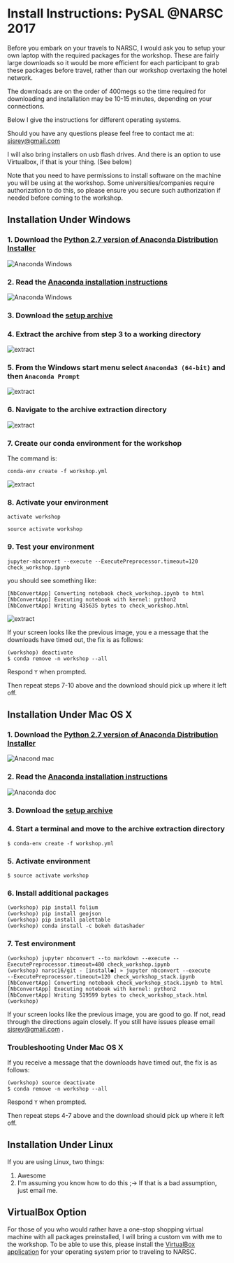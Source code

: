 # Install Instructions: PySAL @NARSC 2017


 Before you embark on your travels to NARSC, I would ask you to setup your own laptop with the required packages for the workshop. These are fairly large downloads so it would be more efficient for each participant to grab these packages before travel, rather than our workshop overtaxing the hotel network.

The downloads are on the order of 400megs so the time required for downloading and installation may be 10-15 minutes, depending on your connections.

Below I give the instructions for different operating systems.

Should you have any questions please feel free to contact me at: <sjsrey@gmail.com>


I will also bring installers on usb flash drives. And there is an option to use Virtualbox, if that is your thing. (See below)

Note that you need to have permissions to install software on the machine you will be using at the workshop. Some universities/companies require authorization to do this, so please ensure you secure such authorization if needed before coming to the workshop.


## Installation Under Windows

### 1. Download the [Python 2.7 version of Anaconda Distribution Installer](https://repo.continuum.io/archive/Anaconda2-5.0.1-Windows-x86_64.exe)

![Anaconda Windows](figs/readmefigs/acdwindows.PNG)

### 2. Read the [Anaconda installation instructions](https://docs.anaconda.com/anaconda/install/windows)

![Anaconda Windows](figs/readmefigs/acdwindows1.png)

### 3. Download the [setup archive](https://github.com/sjsrey/pysalnarsc17/archive/master.zip)


### 4. Extract the archive from step 3 to a working directory

![extract](figs/readmefigs/archive1.PNG)

### 5. From the Windows start menu select `Anaconda3 (64-bit)` and then `Anaconda Prompt`

![extract](figs/readmefigs/term0.PNG)

### 6. Navigate to the archive extraction directory

![extract](figs/readmefigs/term1.PNG)

### 7. Create our conda environment for the workshop
The command is:

    conda-env create -f workshop.yml

![extract](figs/readmefigs/term3.PNG)


### 8. Activate your environment
    activate workshop

    source activate workshop


### 9. Test your environment

    jupyter-nbconvert --execute --ExecutePreprocessor.timeout=120 check_workshop.ipynb

you should see something like:

    [NbConvertApp] Converting notebook check_workshop.ipynb to html
    [NbConvertApp] Executing notebook with kernel: python2
    [NbConvertApp] Writing 435635 bytes to check_workshop.html



![extract](figs/readmefigs/term5.PNG)


If your screen looks like the previous image, you e a message that the downloads have timed out, the fix is as
follows:

```
(workshop) deactivate
$ conda remove -n workshop --all
``` 
Respond `Y` when prompted.

Then repeat steps 7-10 above and the download should pick up where it left off.


## Installation Under Mac OS X


### 1. Download the [Python 2.7 version of Anaconda Distribution Installer](https://www.continuum.io/downloads#osx)

![Anacond mac](figs/readmefigs/acdmac0.png)


### 2. Read the [Anaconda installation instructions](https://docs.continuum.io/anaconda/install)

![Anaconda doc](figs/readmefigs/acdwindows1.png)

### 3. Download the [setup archive](  https://github.com/sjsrey/narsc16/archive/master.zip)


### 4. Start a terminal and move to the archive extraction directory
```
$ conda-env create -f workshop.yml
```

### 5. Activate environment
```
$ source activate workshop
```

### 6. Install additional packages

	(workshop) pip install folium
	(workshop) pip install geojson
	(workshop) pip install palettable
	(workshop) conda install -c bokeh datashader


### 7. Test environment

```
(workshop) jupyter nbconvert --to markdown --execute --ExecutePreprocessor.timeout=480 check_workshop.ipynb
(workshop) narsc16/git - [install●] » jupyter nbconvert --execute
--ExecutePreprocessor.timeout=120 check_workshop_stack.ipynb
[NbConvertApp] Converting notebook check_workshop_stack.ipynb to html
[NbConvertApp] Executing notebook with kernel: python2
[NbConvertApp] Writing 519599 bytes to check_workshop_stack.html
(workshop) 
```

If your screen looks like the previous image, you are good to go. If not, read through the directions again closely. If you still have issues please email <sjsrey@gmail.com>
.

### Troubleshooting Under Mac OS X

If you receive a message that the downloads have timed out, the fix is as
follows:

```
(workshop) source deactivate
$ conda remove -n workshop --all
``` 
Respond `Y` when prompted.

Then repeat steps 4-7 above and the download should pick up where it left off.


## Installation Under Linux

If you are using Linux, two things:

1.  Awesome
2.  I'm assuming you know how to do this ;-> If that is a bad assumption, just email me.



## VirtualBox Option

For those of you who would rather have a one-stop shopping virtual machine with all packages preinstalled, I will bring a custom vm with me to the workshop. To be able to use this, please install the [VirtualBox application](https://www.virtualbox.org/wiki/Downloads) for your operating system prior to traveling to NARSC.
